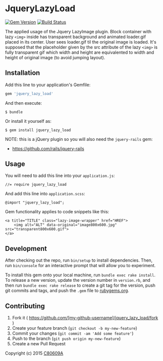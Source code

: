 # JqueryLazyLoad

[![Gem Version](https://badge.fury.io/rb/jquery_lazy_load.svg)](http://badge.fury.io/rb/jquery_lazy_load)
[![Build Status](https://travis-ci.org/c080609a/jquery_lazy_load.svg?branch=master)](https://travis-ci.org/c080609a/jquery_lazy_load)

The applied usage of the Jquery LazyImage plugin.
Block container with lazy `<img>` inside has transparent background
and animated loader.gif placed in its center.
User sees loader.gif til the original image is loaded.
It's supposed that the placeholder given by the
src attribute of the lazy `<img>` is fully transparent gif which width
and height are equivalented to width and height of original image
(to avoid jumping layout).


## Installation

Add this line to your application's Gemfile:

```ruby
gem 'jquery_lazy_load'
```

And then execute:

    $ bundle

Or install it yourself as:

    $ gem install jquery_lazy_load

NOTE: this is a jQuery plugin so you will also need the `jquery-rails` gem:

* https://github.com/rails/jquery-rails

## Usage

You will need to add this line into your `application.js`:

    //= require jquery_lazy_load

And add this line into `application.scss`:

    @import "jquery_lazy_load";

Gem functionality applies to code snippets like this:

    <a title="TITLE" class="lazy-image-wrapper" href="HREF">
        <img alt="ALT" data-original="image800x600.jpg" src="transparent800x600.gif">
    </a>

## Development

After checking out the repo, run `bin/setup` to install dependencies. Then, run `bin/console` for an interactive prompt that will allow you to experiment.

To install this gem onto your local machine, run `bundle exec rake install`. To release a new version, update the version number in `version.rb`, and then run `bundle exec rake release` to create a git tag for the version, push git commits and tags, and push the `.gem` file to [rubygems.org](https://rubygems.org).

## Contributing

1. Fork it ( https://github.com/[my-github-username]/jquery_lazy_load/fork )
2. Create your feature branch (`git checkout -b my-new-feature`)
3. Commit your changes (`git commit -am 'Add some feature'`)
4. Push to the branch (`git push origin my-new-feature`)
5. Create a new Pull Request

Copyright (c) 2015 [C80609A](http://link-studio.pro)
